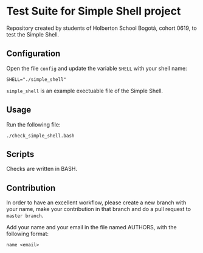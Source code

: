 # Test Suite for Simple Shell project

Repository created by students of Holberton School Bogotá, cohort 0619, to test the Simple Shell.

## Configuration
Open the file `config` and update the variable `SHELL` with your shell name:

    SHELL="./simple_shell"

`simple_shell` is an example exectuable file of the Simple Shell.

## Usage
Run the following file:

    ./check_simple_shell.bash
    
## Scripts
Checks are written in BASH.

## Contribution
In order to have an excellent workflow, please create a new branch with your name, make your contribution in that branch and do a pull request to `master branch`.

Add your name and your email in the file named AUTHORS, with the following format:

    name <email>
